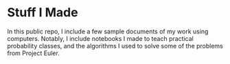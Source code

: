 # Stuff I Made

In this public repo, I include a few sample documents of my work using computers.
Notably, I include notebooks I made to teach practical probability classes,
and the algorithms I used to solve some of the problems from Project Euler.
